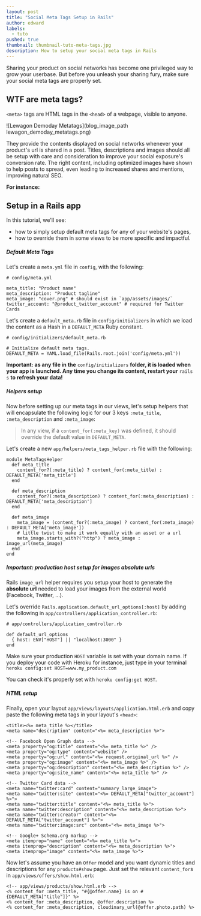 ```yaml
---
layout: post
title: "Social Meta Tags Setup in Rails"
author: edward
labels:
  - tuto
pushed: true
thumbnail: thumbnail-tuto-meta-tags.jpg
description: How to setup your social meta tags in Rails
---
```


Sharing your product on social networks has become one privileged way to grow your userbase. But before you unleash your sharing fury, make sure your social meta tags are properly set.

## WTF are meta tags?

`<meta>` tags are HTML tags in the `<head>` of a webpage, visible to anyone.

![Lewagon Demoday Metatags](blog_image_path lewagon_demoday_metatags.png)

They provide the contents displayed on social networks whenever your product's url is shared in a post.
Titles, descriptions and images should all be setup with care and consideration to improve your social exposure's conversion rate.
The right content, including optimized images have shown to help posts to spread, even leading to increased shares and mentions, improving natural SEO.

**For instance:**

<div class="embed-fb">
  <div id="fb-root"></div><script>(function(d, s, id) {  var js, fjs = d.getElementsByTagName(s)[0];  if (d.getElementById(id)) return;  js = d.createElement(s); js.id = id;  js.src = "//connect.facebook.net/en_US/sdk.js#xfbml=1&version=v2.3";  fjs.parentNode.insertBefore(js, fjs);}(document, 'script', 'facebook-jssdk'));</script><div class="fb-post" data-href="https://www.facebook.com/lewagon/posts/589518731246729" data-width="500"><div class="fb-xfbml-parse-ignore"><blockquote cite="https://www.facebook.com/lewagon/posts/589518731246729"></blockquote></div></div>
</div>


## Setup in a Rails app

In this tutorial, we'll see:

- how to simply setup default meta tags for any of your website's pages,
- how to override them in some views to be more specific and impactful.

##### **Default Meta Tags**

Let's create a `meta.yml` file in `config`, with the following:

```
# config/meta.yml

meta_title: "Product name"
meta_description: "Product tagline"
meta_image: "cover.png" # should exist in `app/assets/images/`
twitter_account: "@product_twitter_account" # required for Twitter Cards
```

Let's create a `default_meta.rb` file in `config/initializers` in which we load the content as a Hash in a `DEFAULT_META` Ruby constant.

```
# config/initializers/default_meta.rb

# Initialize default meta tags.
DEFAULT_META = YAML.load_file(Rails.root.join('config/meta.yml'))
```
**Important: as any file in the** `config/initializers` **folder, it is loaded when your app is launched. Any time you change its content, restart your** `rails s` **to refresh your data!**

##### **Helpers setup**
Now before setting up our meta tags in our views, let's setup helpers that will encapsulate the following logic for our 3 keys `:meta_title`, `:meta_description` and `:meta_image`:


> In any view, if a `content_for(:meta_key)` was defined, it should override the default value in `DEFAULT_META`.

Let's create a new `app/helpers/meta_tags_helper.rb` file with the following:

```
module MetaTagsHelper
  def meta_title
    content_for?(:meta_title) ? content_for(:meta_title) : DEFAULT_META['meta_title']
  end

  def meta_description
    content_for?(:meta_description) ? content_for(:meta_description) : DEFAULT_META['meta_description']
  end

  def meta_image
    meta_image = (content_for?(:meta_image) ? content_for(:meta_image) : DEFAULT_META['meta_image'])
    # little twist to make it work equally with an asset or a url
    meta_image.starts_with?("http") ? meta_image : image_url(meta_image)
  end
end
```

##### **Important: production host setup for images absolute urls**

Rails `image_url` helper requires you setup your host to generate the **absolute url** needed to load your images from the external world (Facebook, Twitter, ...).

Let's override `Rails.application.default_url_options[:host]` by adding the following in `app/controllers/application_controller.rb`:

```
# app/controllers/application_controller.rb

def default_url_options
  { host: ENV["HOST"] || "localhost:3000" }
end
```

Make sure your production `HOST` variable is set with your domain name.
If you deploy your code with Heroku for instance, just type in your terminal `heroku config:set HOST=www.my_product.com`

You can check it's properly set with `heroku config:get HOST`.

##### **HTML setup**

Finally, open your layout `app/views/layouts/application.html.erb` and copy paste the following meta tags in your layout's `<head>`:

```
<title><%= meta_title %></title>
<meta name="description" content="<%= meta_description %>">

<!-- Facebook Open Graph data -->
<meta property="og:title" content="<%= meta_title %>" />
<meta property="og:type" content="website" />
<meta property="og:url" content="<%= request.original_url %>" />
<meta property="og:image" content="<%= meta_image %>" />
<meta property="og:description" content="<%= meta_description %>" />
<meta property="og:site_name" content="<%= meta_title %>" />

<!-- Twitter Card data -->
<meta name="twitter:card" content="summary_large_image">
<meta name="twitter:site" content="<%= DEFAULT_META["twitter_account"] %>">
<meta name="twitter:title" content="<%= meta_title %>">
<meta name="twitter:description" content="<%= meta_description %>">
<meta name="twitter:creator" content="<%= DEFAULT_META["twitter_account"] %>">
<meta name="twitter:image:src" content="<%= meta_image %>">

<!-- Google+ Schema.org markup -->
<meta itemprop="name" content="<%= meta_title %>">
<meta itemprop="description" content="<%= meta_description %>">
<meta itemprop="image" content="<%= meta_image %>">
```

Now let's assume you have an `Offer` model and you want dynamic titles and descriptions for any `products#show` page.
Just set the relevant `content_for`s in `app/views/offers/show.html.erb`:

```
<!-- app/views/products/show.html.erb -->
<% content_for :meta_title, "#{@offer.name} is on #{DEFAULT_META["title"]}" %>
<% content_for :meta_description, @offer.description %>
<% content_for :meta_description, cloudinary_url(@offer.photo.path) %>
```

